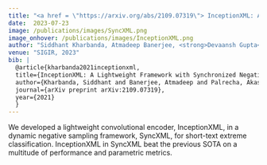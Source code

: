 ```yaml
---
title: "<a href = \"https://arxiv.org/abs/2109.07319\"> InceptionXML: A Lightweight Framework with Synchronized Negative Sampling for Short Text Extreme Classification</a>"
date:  2023-07-23
image: /publications/images/SyncXML.png
image_onhover: /publications/images/InceptionXML.png
author: "Siddhant Kharbanda, Atmadeep Banerjee, <strong>Devaansh Gupta</strong>, Akash Palrecha, Rohit Babbar"
venue: "SIGIR, 2023"
bib: |
  @article{kharbanda2021inceptionxml,
  title={InceptionXML: A Lightweight Framework with Synchronized Negative Sampling for Short Text Extreme Classification},
  author={Kharbanda, Siddhant and Banerjee, Atmadeep and Palrecha, Akash and Gupta, Devaansh and Babbar, Rohit},
  journal={arXiv preprint arXiv:2109.07319},
  year={2021}
  }
---
```

We developed a lightweight convolutional encoder, InceptionXML, in a dynamic negative sampling framework, SyncXML, for short-text extreme classification. InceptionXML in SyncXML beat the previous SOTA on a multitude of performance and parametric metrics.